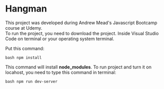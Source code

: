 <h1> Hangman </h1>
This project was developed during Andrew Mead's Javascript Bootcamp course at Udemy. 
<br>
To run the project, you need to download the project. Inside Visual Studio Code on terminal or your operating system terminal. 


Put this command:  

```bash npm install ``` 



This command will install **node_modules**. 
To run project and turn it on locahost, you need to type this command in terminal:  


```bash npm run dev-server```

